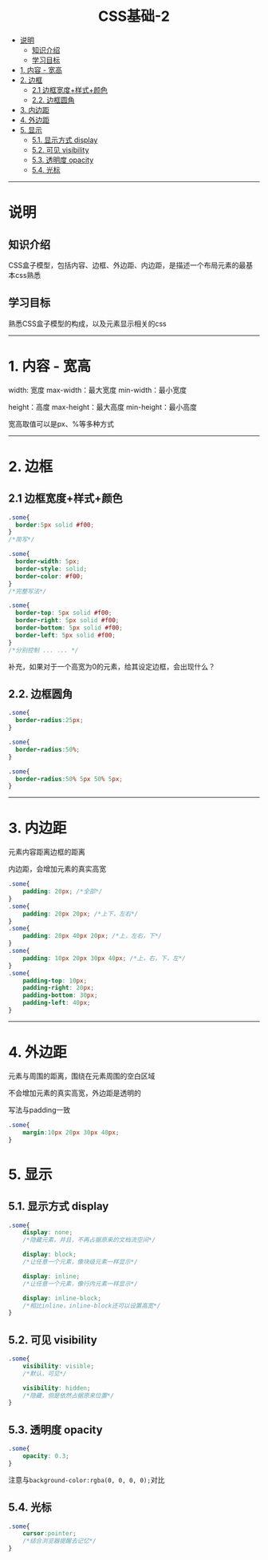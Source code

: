 <h1 style="text-align:center">CSS基础-2</h1>

<!-- toc orderedList:0 depthFrom:1 depthTo:6 -->

- [说明](#说明)
	- [知识介绍](#知识介绍)
	- [学习目标](#学习目标)
- [1. 内容 - 宽高](#1-内容-宽高)
- [2. 边框](#2-边框)
	- [2.1 边框宽度+样式+颜色](#21-边框宽度样式颜色)
	- [2.2. 边框圆角](#22-边框圆角)
- [3. 内边距](#3-内边距)
- [4. 外边距](#4-外边距)
- [5. 显示](#5-显示)
	- [5.1. 显示方式 display](#51-显示方式-display)
	- [5.2. 可见 visibility](#52-可见-visibility)
	- [5.3. 透明度 opacity](#53-透明度-opacity)
	- [5.4. 光标](#54-光标)

<!-- tocstop -->

---

# 说明
## 知识介绍

CSS盒子模型，包括内容、边框、外边距、内边距，是描述一个布局元素的最基本css熟悉

## 学习目标

熟悉CSS盒子模型的构成，以及元素显示相关的css

---

# 1. 内容 - 宽高
width: 宽度
max-width：最大宽度
min-width：最小宽度

height：高度
max-height：最大高度
min-height：最小高度

宽高取值可以是px、%等多种方式

---

# 2. 边框

## 2.1 边框宽度+样式+颜色
```css
.some{
  border:5px solid #f00;
}
/*简写*/

.some{
  border-width: 5px;
  border-style: solid;
  border-color: #f00;
}
/*完整写法*/

.some{
  border-top: 5px solid #f00;
  border-right: 5px solid #f00;
  border-bottom: 5px solid #f00;
  border-left: 5px solid #f00;
}
/*分别控制 ... ... */
```
补充，如果对于一个高宽为0的元素，给其设定边框，会出现什么？

## 2.2. 边框圆角
```css
.some{
  border-radius:25px;
}

.some{
  border-radius:50%;
}

.some{
  border-radius:50% 5px 50% 5px;
}
```

---

# 3. 内边距

元素内容距离边框的距离

内边距，会增加元素的真实高宽
```css
.some{
	padding: 20px; /*全部*/
}
.some{
	padding: 20px 20px; /*上下，左右*/
}
.some{
	padding: 20px 40px 20px; /*上，左右，下*/
}
.some{
	padding: 10px 20px 30px 40px; /*上，右，下，左*/
}
.some{
	padding-top: 10px;
	padding-right: 20px;
	padding-bottom: 30px;
	padding-left: 40px;
}
```
---

# 4. 外边距

元素与周围的距离，围绕在元素周围的空白区域

不会增加元素的真实高宽，外边距是透明的

写法与padding一致
```css
.some{
	margin:10px 20px 30px 40px;
}
```

# 5. 显示
## 5.1. 显示方式 display
```css
.some{
	display: none;
	/*隐藏元素，并且，不再占据原来的文档流空间*/

	display: block;
	/*让任意一个元素，像块级元素一样显示*/

	display: inline;
	/*让任意一个元素，像行内元素一样显示*/

	display: inline-block;
	/*相比inline，inline-block还可以设置高宽*/
}
```
## 5.2. 可见 visibility
```css
.some{
	visibility: visible;
	/*默认，可见*/

	visibility: hidden;
	/*隐藏，但是依然占据原来位置*/
}
```
## 5.3. 透明度 opacity
```css
.some{
	opacity: 0.3;
}
```
注意与`background-color:rgba(0, 0, 0, 0);`对比

## 5.4. 光标
```css
.some{
	cursor:pointer;
	/*结合浏览器提醒去记忆*/
}
```
